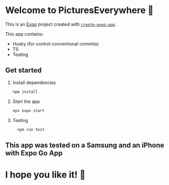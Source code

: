 # Welcome to PicturesEverywhere 👋

This is an [Expo](https://expo.dev) project created with [`create-expo-app`](https://www.npmjs.com/package/create-expo-app).

This app contains:
- Husky (for control conventional commits)
- TS
- Testing

## Get started

1. Install dependencies

   ```bash
   npm install
   ```

2. Start the app

   ```bash
   npx expo start
   ```

3. Testing

   ```bash
     npm run test
   ```


## This app was tested on a Samsung and an iPhone with Expo Go App




# I hope you like it! 👋
